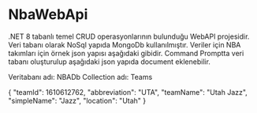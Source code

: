 # NbaWebApi
.NET 8 tabanlı temel CRUD operasyonlarının bulunduğu WebAPI projesidir. Veri tabanı olarak NoSql yapıda MongoDb kullanılmıştır.
Veriler için NBA takımları için örnek json yapısı aşağıdaki gibidir. Command Promptta veri tabanı oluşturulup aşağıdaki json yapıda document eklenebilir. 

Veritabanı adı: NBADb
Collection adı: Teams

  {
    "teamId": 1610612762,
    "abbreviation": "UTA",
    "teamName": "Utah Jazz",
    "simpleName": "Jazz",
    "location": "Utah"
  }
